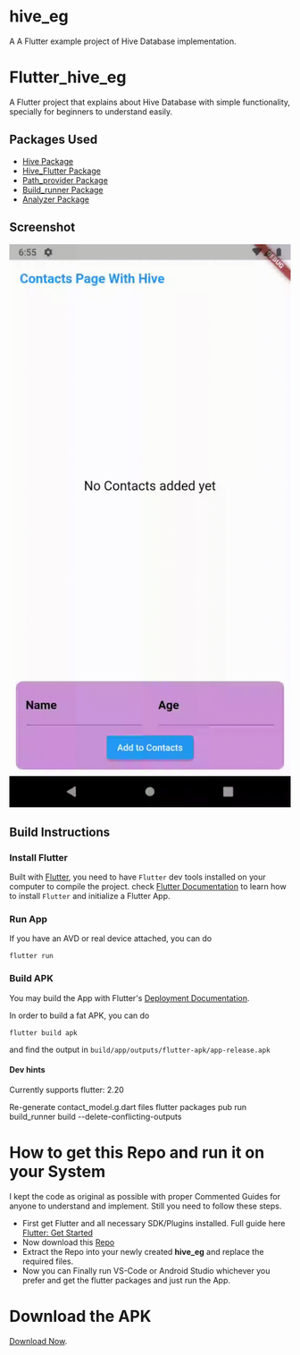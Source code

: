 # hive_eg

A A Flutter example project of Hive Database implementation.

# Flutter_hive_eg

A Flutter project that explains about Hive Database with simple functionality, specially for beginners to understand easily.


## Packages Used

- [Hive Package](https://pub.dev/packages/hive)
- [Hive_Flutter Package](https://github.com/jinosh05/hive_flutter)
- [Path_provider Package](https://pub.dev/packages/path_provider)
- [Build_runner Package](https://pub.dev/packages/build_runner)
- [Analyzer Package](https://pub.dev/packages/analyzer)
 
 
 ## Screenshot

![](hive.gif)

## Build Instructions

### Install Flutter

Built with [Flutter](https://flutter.dev/), you need to have `Flutter` dev tools
installed on your computer to compile the project. check [Flutter Documentation](https://flutter.dev/docs)
 to learn how to install `Flutter` and initialize a Flutter App.
 
 
### Run App

If you have an AVD or real device attached, you can do

```
flutter run 
```

### Build APK

You may build the App with Flutter's [Deployment Documentation](https://flutter.dev/docs).

In order to build a fat APK, you can do 
```
flutter build apk
```
and find the output in `build/app/outputs/flutter-apk/app-release.apk`

#### Dev hints

Currently supports flutter: 2.20

Re-generate contact_model.g.dart files
  flutter packages pub run build_runner build --delete-conflicting-outputs
  
  
# How to get this Repo and run it on your System

I kept the code as original as possible with proper Commented Guides for anyone to understand and implement. Still you need to follow these steps.
  - First get Flutter and all necessary SDK/Plugins installed. Full guide here [Flutter: Get Started](https://flutter.dev/docs/get-started/install)
  - Now download this [Repo](https://github.com/jinosh05/Flutter_hive_eg/zip/master)
  - Extract the Repo into your newly created **hive_eg** and replace the required files.
  - Now you can Finally run VS-Code or Android Studio whichever you prefer and get the flutter packages and just run the App.
  
# Download the APK



[Download Now](https://github.com/jinosh05/Flutter_hive_eg/raw/main/app-release.apk).
 
